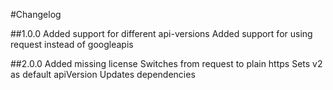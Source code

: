 #Changelog

##1.0.0
Added support for different api-versions
Added support for using request instead of googleapis

##2.0.0
Added missing license
Switches from request to plain https
Sets v2 as default apiVersion
Updates dependencies